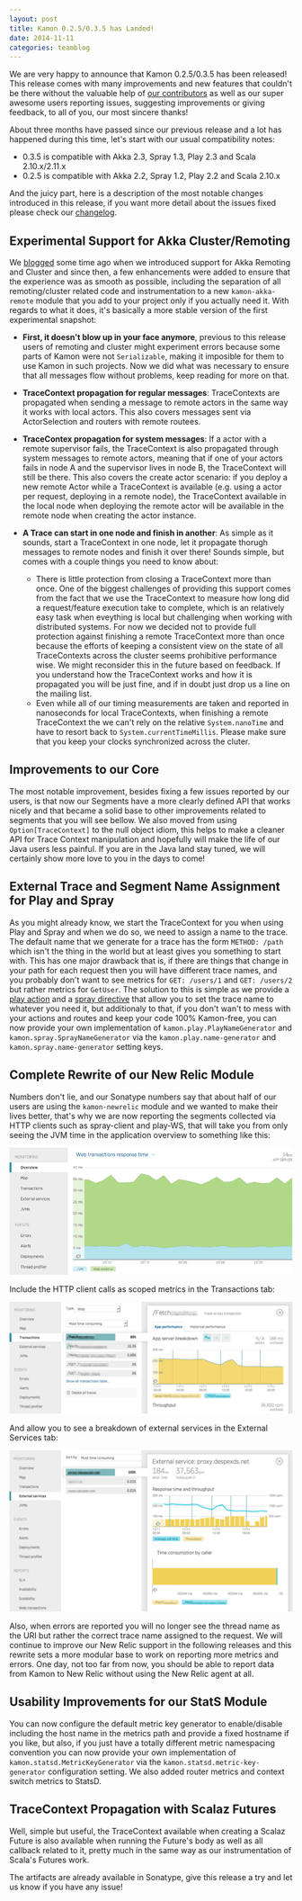 ```yaml
---
layout: post
title: Kamon 0.2.5/0.3.5 has Landed!
date: 2014-11-11
categories: teamblog
---
```


We are very happy to announce that Kamon 0.2.5/0.3.5 has been released! This release comes with many improvements and
new features that couldn't be there without the valuable help of [our contributors] as well as our super awesome users
reporting issues, suggesting improvements or giving feedback, to all of you, our most sincere thanks!



About three months have passed since our previous release and a lot has happened during this time, let's start with our
usual compatibility notes:

   * 0.3.5 is compatible with Akka 2.3, Spray 1.3, Play 2.3 and Scala 2.10.x/2.11.x
   * 0.2.5 is compatible with Akka 2.2, Spray 1.2, Play 2.2 and Scala 2.10.x

And the juicy part, here is a description of the most notable changes introduced in this release, if you want more
detail about the issues fixed please check our [changelog].


Experimental Support for Akka Cluster/Remoting
----------------------------------------------

We [blogged] some time ago when we introduced support for Akka Remoting and Cluster and since then, a few enhancements
were added to ensure that the experience was as smooth as possible, including the separation of all remoting/cluster
related code and instrumentation to a new `kamon-akka-remote` module that you add to your project only if you actually
need it. With regards to what it does, it's basically a more stable version of the first experimental snapshot:

* __First, it doesn't blow up in your face anymore__, previous to this release users of remoting and cluster might
experiment errors because some parts of Kamon were not `Serializable`, making it imposible for them to use Kamon in such
projects. Now we did what was necessary to ensure that all messages flow without problems, keep reading for more on
that.

* __TraceContext propagation for regular messages__: TraceContexts are propagated when sending a message to remote
actors in the same way it works with local actors. This also covers messages sent via ActorSelection and routers with
remote routees.

* __TraceContex propagation for system messages__: If a actor with a remote supervisor fails, the TraceContext is also
propagated through system messages to remote actors, meaning that if one of your actors fails in node A and the
supervisor lives in node B, the TraceContext will still be there. This also covers the create actor scenario: if you
deploy a new remote Actor while a TraceContext is available (e.g. using a actor per request, deploying in a remote
node), the TraceContext available in the local node when deploying the remote actor will be available in the remote node
when creating the actor instance.

* __A Trace can start in one node and finish in another__: As simple as it sounds, start a TraceContext in one node, let
it propagate thorugh messages to remote nodes and finish it over there! Sounds simple, but comes with a couple things
you need to know about:
    * There is little protection from closing a TraceContext more than once. One of the biggest challenges of providing
      this support comes from the fact that we use the TraceContext to measure how long did a request/feature execution
      take to complete, which is an relatively easy task when eveything is local but challenging when working with
      distributed systems. For now we decided not to provide full protection against finishing a remote TraceContext more
      than once because the efforts of keeping a consistent view on the state of all TraceContexts across the cluster
      seems prohibitive performance wise. We might reconsider this in the future based on feedback. If you understand
      how the TraceContext works and how it is propagated you will be just fine, and if in doubt just drop us a line on
      the mailing list.
    * Even while all of our timing measurements are taken and reported in nanoseconds for local TraceContexts, when
      finishing a remote TraceContext the we can't rely on the relative `System.nanoTime` and have to resort back to
      `System.currentTimeMillis`. Please make sure that you keep your clocks synchronized across the cluter.


Improvements to our Core
------------------------

The most notable improvement, besides fixing a few issues reported by our users, is that now our Segments have a more
clearly defined API that works nicely and that became a solid base to other improvements related to segments that you
will see bellow. We also moved from using `Option[TraceContext]` to the null object idiom, this helps to make a cleaner
API for Trace Context manipulation and hopefully will make the life of our Java users less painful. If you are in the
Java land stay tuned, we will certainly show more love to you in the days to come!


External Trace and Segment Name Assignment for Play and Spray
-------------------------------------------------------------

As you might already know, we start the TraceContext for you when using Play and Spray and when we do so, we need to
assign a name to the trace. The default name that we generate for a trace has the form `METHOD: /path` which isn't the
thing in the world but at least gives you something to start with. This has one major drawback that is, if there are
things that change in your path for each request then you will have different trace names, and you probably don't want
to see metrics for `GET: /users/1` and `GET: /users/2` but rather metrics for `GetUser`. The solution to this is simple
as we provide a [play action] and a [spray directive] that allow you to set the trace name to whatever you need it, but
additionaly to that, if you don't wan't to mess with your actions and routes and keep your code 100% Kamon-free, you can
now provide your own implementation of `kamon.play.PlayNameGenerator` and `kamon.spray.SprayNameGenerator` via the
`kamon.play.name-generator` and `kamon.spray.name-generator` setting keys.


Complete Rewrite of our New Relic Module
----------------------------------------

Numbers don't lie, and our Sonatype numbers say that about half of our users are using the `kamon-newrelic` module and
we wanted to make their lives better, that's why we are now reporting the segments collected via HTTP clients such as
spray-client and play-WS, that will take you from only seeing the JVM time in the application overview to something like
this:

<img class="img-fluid" src="/assets/img/newrelic-overview-with-web-external.png">

Include the HTTP client calls as scoped metrics in the Transactions tab:

<img class="img-fluid" src="/assets/img/newrelic-transaction-tab-with-scoped-external-services.png">

And allow you to see a breakdown of external services in the External Services tab:

<img class="img-fluid" src="/assets/img/newrelic-external-services-breakdown.png">

Also, when errors are reported you will no longer see the thread name as the URI but rather the correct trace name
assigned to the request. We will continue to improve our New Relic support in the following releases and this rewrite
sets a more modular base to work on reporting more metrics and errors. One day, not too far from now, you should be able
to report data from Kamon to New Relic without using the New Relic agent at all.


Usability Improvements for our StatS Module
-------------------------------------------

You can now configure the default metric key generator to enable/disable including the host name in the metrics path and
provide a fixed hostname if you like, but also, if you just have a totally different metric namespacing convention you
can now provide your own implementation of `kamon.statsd.MetricKeyGenerator` via the `kamon.statsd.metric-key-generator`
configuration setting. We also added router metrics and context switch metrics to StatsD.


TraceContext Propagation with Scalaz Futures
--------------------------------------------

Well, simple but useful, the TraceContext available when creating a Scalaz Future is also available when running the
Future's body as well as all callback related to it, pretty much in the same way as our instrumentation of Scala's
Futures work.

The artifacts are already available in Sonatype, give this release a try and let us know if you have any issue!

[our contributors]: https://github.com/kamon-io/Kamon/graphs/contributors
[changelog]: http://kamon.io/project-info/changelog/
[blogged]: http://kamon.io/teamblog/2014/08/31/experimental-support-for-akka-remoting-and-cluster-is-now-available/
[play action]: https://github.com/kamon-io/Kamon/blob/master/kamon-play/src/main/scala/kamon/play/action/KamonTraceActions.scala#L23
[spray directive]: https://github.com/kamon-io/Kamon/blob/master/kamon-spray/src/main/scala/kamon/spray/KamonTraceDirectives.scala#L23
